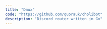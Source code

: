 ```yaml
---
title: "Dmux"
code: "https://github.com/quorauk/cholibot"
description: "Discord router written in Go"
---
```


